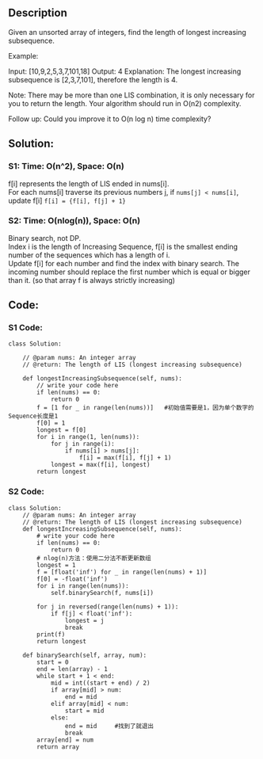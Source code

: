 ## Description

Given an unsorted array of integers, find the length of longest increasing subsequence.

Example:

Input: [10,9,2,5,3,7,101,18]
Output: 4 
Explanation: The longest increasing subsequence is [2,3,7,101], therefore the length is 4. 

Note:
There may be more than one LIS combination, it is only necessary for you to return the length.
Your algorithm should run in O(n2) complexity.

Follow up: Could you improve it to O(n log n) time complexity?

## Solution:
### S1: Time: O(n^2), Space: O(n)
f[i] represents the length of LIS ended in nums[i].   
For each nums[i] traverse its previous numbers j, if `nums[j] < nums[i]`, update f[i] `f[i] = {f[i], f[j] + 1}`

### S2: Time: O(nlog(n)), Space: O(n)
Binary search, not DP.  
Index i is the length of Increasing Sequence, f[i] is the smallest ending number of the sequences which has a length of i.  
Update f[i] for each number and find the index with binary search. The incoming number should replace the first number which is equal or bigger than it. (so that  array f is always strictly increasing)


## Code:
### S1 Code:

    class Solution:

        // @param nums: An integer array
        // @return: The length of LIS (longest increasing subsequence)

        def longestIncreasingSubsequence(self, nums):
            // write your code here
            if len(nums) == 0:
                return 0
            f = [1 for _ in range(len(nums))]   #初始值需要是1，因为单个数字的Sequence长度是1
            f[0] = 1
            longest = f[0]
            for i in range(1, len(nums)):
                for j in range(i):
                    if nums[i] > nums[j]:
                        f[i] = max(f[i], f[j] + 1)
                longest = max(f[i], longest)
            return longest


### S2 Code:

    class Solution:
        // @param nums: An integer array
        // @return: The length of LIS (longest increasing subsequence)
        def longestIncreasingSubsequence(self, nums):
            # write your code here
            if len(nums) == 0:
                return 0
            # nlog(n)方法：使用二分法不断更新数组
            longest = 1
            f = [float('inf') for _ in range(len(nums) + 1)]
            f[0] = -float('inf')
            for i in range(len(nums)):
                self.binarySearch(f, nums[i])

            for j in reversed(range(len(nums) + 1)):
                if f[j] < float('inf'):
                    longest = j
                    break
            print(f)
            return longest

        def binarySearch(self, array, num):
            start = 0
            end = len(array) - 1
            while start + 1 < end:
                mid = int((start + end) / 2)
                if array[mid] > num:
                    end = mid
                elif array[mid] < num:
                    start = mid
                else:
                    end = mid     #找到了就退出
                    break
            array[end] = num
            return array
